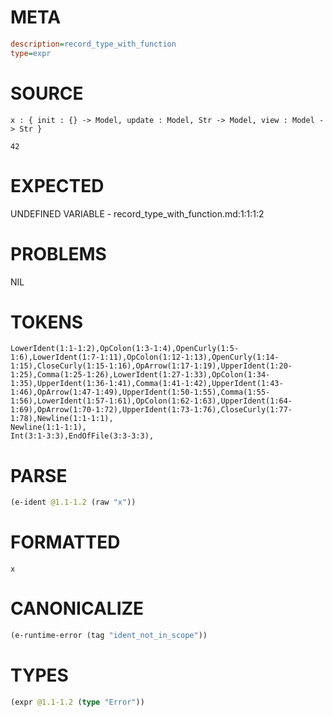 # META
~~~ini
description=record_type_with_function
type=expr
~~~
# SOURCE
~~~roc
x : { init : {} -> Model, update : Model, Str -> Model, view : Model -> Str }

42
~~~
# EXPECTED
UNDEFINED VARIABLE - record_type_with_function.md:1:1:1:2
# PROBLEMS
NIL
# TOKENS
~~~zig
LowerIdent(1:1-1:2),OpColon(1:3-1:4),OpenCurly(1:5-1:6),LowerIdent(1:7-1:11),OpColon(1:12-1:13),OpenCurly(1:14-1:15),CloseCurly(1:15-1:16),OpArrow(1:17-1:19),UpperIdent(1:20-1:25),Comma(1:25-1:26),LowerIdent(1:27-1:33),OpColon(1:34-1:35),UpperIdent(1:36-1:41),Comma(1:41-1:42),UpperIdent(1:43-1:46),OpArrow(1:47-1:49),UpperIdent(1:50-1:55),Comma(1:55-1:56),LowerIdent(1:57-1:61),OpColon(1:62-1:63),UpperIdent(1:64-1:69),OpArrow(1:70-1:72),UpperIdent(1:73-1:76),CloseCurly(1:77-1:78),Newline(1:1-1:1),
Newline(1:1-1:1),
Int(3:1-3:3),EndOfFile(3:3-3:3),
~~~
# PARSE
~~~clojure
(e-ident @1.1-1.2 (raw "x"))
~~~
# FORMATTED
~~~roc
x
~~~
# CANONICALIZE
~~~clojure
(e-runtime-error (tag "ident_not_in_scope"))
~~~
# TYPES
~~~clojure
(expr @1.1-1.2 (type "Error"))
~~~
